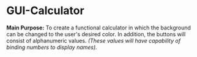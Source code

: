# GUI-Calculator
**Main Purpose:** To create a functional calculator in which the background can be changed to the user's desired color. 
In addition, the buttons will consist of alphanumeric values. _(These values will have capability of binding numbers to display names)._
